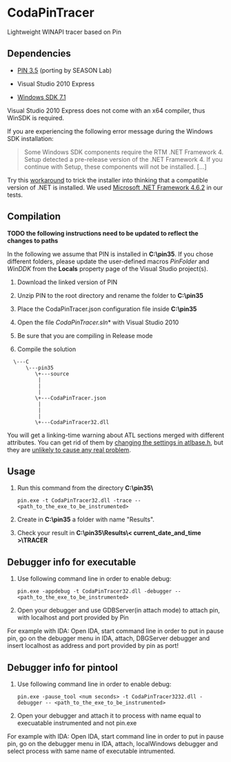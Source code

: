 # CodaPinTracer

Lightweight WINAPI tracer based on Pin

## Dependencies

* [PIN 3.5](http://software.intel.com/sites/landingpage/pintool/downloads/pin-3.5-97503-gac534ca30-msvc-windows.zip) (porting by SEASON Lab)

* Visual Studio 2010 Express

* [Windows SDK 7.1](https://www.microsoft.com/en-us/download/details.aspx?id=8279)

Visual Studio 2010 Express does not come with an x64 compiler, thus WinSDK is required.

If you are experiencing the following error message during the Windows SDK installation:

> Some Windows SDK components require the RTM .NET Framework 4. Setup detected a pre-release version of the .NET Framework 4. If you continue with Setup, these components will not be installed. [...]

Try this [workaround](https://stackoverflow.com/a/32322920) to trick the installer into thinking that a compatible version of .NET is installed. We used [Microsoft .NET Framework 4.6.2](https://www.microsoft.com/en-US/download/details.aspx?id=53344) in our tests.


## Compilation

**TODO the following instructions need to be updated to reflect the changes to paths**

In the following we assume that PIN is installed in **C:\\pin35**. If you chose different folders, please update the user-defined macros *PinFolder* and *WinDDK* from the **Locals** property page of the Visual Studio project(s).

1. Download the linked version of PIN

2. Unzip PIN to the root directory and rename the folder to **C:\\pin35**

3. Place the CodaPinTracer.json configuration file inside **C:\\pin35**

4. Open the file *CodaPinTracer.sln** with Visual Studio 2010

5. Be sure that you are compiling in Release mode 

6. Compile the solution

```
  \---C
      \---pin35
         \+---source
          |        
          |
          |
         \+---CodaPinTracer.json
          |
          |
          |
         \+---CodaPinTracer32.dll
```

You will get a linking-time warning about ATL sections merged with different attributes. You can get rid of them by [changing the settings in atlbase.h](https://stackoverflow.com/questions/9559547/atl-library-warning-lnk4254-and-lnk4078), but they are [unlikely to cause any real problem](https://sourceforge.net/p/wtl/support-requests/2/).

## Usage

1. Run this command from the directory **C:\\pin35\\**

    ```
    pin.exe -t CodaPinTracer32.dll -trace -- <path_to_the_exe_to_be_instrumented>
    ```
3. Create in **C:\\pin35** a folder with name "Results".

2. Check your result in **C:\\pin35\\Results\\< current_date_and_time >\\TRACER**

## Debugger info for executable

1. Use following command line in order to enable debug:
    ```
    pin.exe -appdebug -t CodaPinTracer32.dll -debugger -- <path_to_the_exe_to_be_instrumented>
    ```

2. Open your debugger and use GDBServer(in attach mode) to attach pin, with localhost and port provided by Pin

For example with IDA:
Open IDA, start command line in order to put in pause pin, go on the debugger menu in IDA, attach, DBGServer debugger and insert localhost as address and port provided by pin as port!

## Debugger info for pintool

1. Use following command line in order to enable debug:
    ```
    pin.exe -pause_tool <num seconds> -t CodaPinTracer3232.dll -debugger -- <path_to_the_exe_to_be_instrumented>
    ```
2. Open your debugger and attach it to process with name equal to execuatable instrumented and not pin.exe

For example with IDA:
Open IDA, start command line in order to put in pause pin, go on the debugger menu in IDA, attach, localWindows debugger and select process with same name of executable intrumented.
